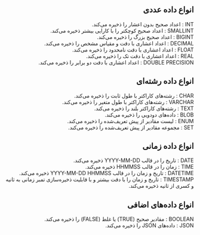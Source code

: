 <div dir="rtl">

  <h2>انواع داده عددی</h2>
INT  : اعداد صحیح بدون اعشار را ذخیره می‌کند.<br>
SMALLINT :  اعداد صحیح کوچکتر را با کارایی بیشتر ذخیره می‌کند.<br>
BIGINT  : اعداد صحیح بزرگ را ذخیره می‌کند.<br>
DECIMAL :  اعداد اعشاری با دقت و مقیاس مشخص را ذخیره می‌کند.<br>
FLOAT  : اعداد اعشاری با دقت نامحدود را ذخیره می‌کند.<br>
REAL  : اعداد اعشاری با دقت تک را ذخیره می‌کند.<br>
DOUBLE PRECISION  : اعداد اعشاری با دقت دو برابر را ذخیره می‌کند.<br>

  <h2>انواع داده رشته‌ای</h2>
CHAR  : رشته‌های کاراکتر با طول ثابت را ذخیره می‌کند.<br>
VARCHAR :  رشته‌های کاراکتر با طول متغیر را ذخیره می‌کند.<br>
TEXT  : رشته‌های کاراکتر بلند را ذخیره می‌کند.<br>
BLOB  : داده‌های دودویی را ذخیره می‌کند.<br>
ENUM : لیست مقادیر از پیش تعریف‌شده را ذخیره می‌کند.<br>
SET  : مجموعه مقادیر از پیش تعریف‌شده را ذخیره می‌کند.<br>

  <h2>انواع داده زمانی</h2>
DATE  : تاریخ را در قالب YYYY-MM-DD ذخیره می‌کند.<br>
TIME  : زمان را در قالب HHMMSS ذخیره می‌کند.<br>
DATETIME :  تاریخ و زمان را در قالب YYYY-MM-DD HHMMSS ذخیره می‌کند.<br>
TIMESTAMP  : تاریخ و زمان را با دقت بیشتر و با قابلیت ذخیره‌سازی تمبر زمانی به ثانیه و کسری از ثانیه ذخیره می‌کند.<br>
<h2>انواع داده‌های اضافی</h2>
BOOLEAN  : مقادیر صحیح (TRUE) یا غلط (FALSE) را ذخیره می‌کند.<br>
JSON :  داده‌های JSON را ذخیره می‌کند.<br>
</div>
